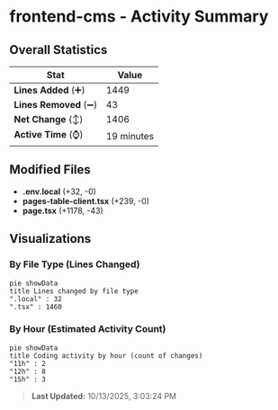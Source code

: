 # frontend-cms - Activity Summary 

## Overall Statistics

| Stat                   | Value                                                             |
| ---------------------- | ----------------------------------------------------------------- |
| **Lines Added** (➕)   | 1449                                          |
| **Lines Removed** (➖) | 43                                        |
| **Net Change** (↕)    | 1406                |
| **Active Time** (⌚)   | 19 minutes |


## Modified Files
- **.env.local** (+32, -0)
- **pages-table-client.tsx** (+239, -0)
- **page.tsx** (+1178, -43)

## Visualizations

### By File Type (Lines Changed)

```mermaid
pie showData
title Lines changed by file type
".local" : 32
".tsx" : 1460
```

### By Hour (Estimated Activity Count)

```mermaid
pie showData
title Coding activity by hour (count of changes)
"11h" : 2
"12h" : 8
"15h" : 3
```


> **Last Updated:** 10/13/2025, 3:03:24 PM